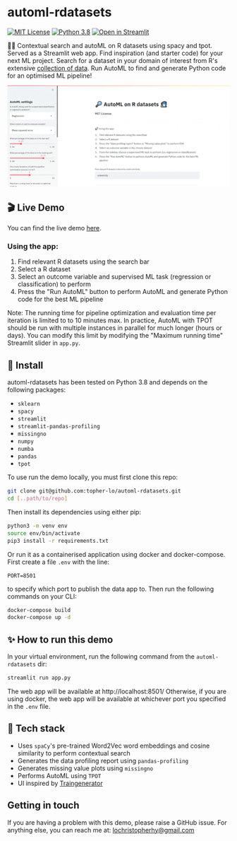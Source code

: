 # automl-rdatasets
[![MIT License](https://img.shields.io/badge/license-MIT-informational.svg)](https://opensource.org/licenses/MIT)
[![Python 3.8](https://img.shields.io/badge/python-3.8-informational.svg)](https://www.python.org/downloads/)
[![Open in Streamlit](https://static.streamlit.io/badges/streamlit_badge_black_white.svg)](https://share.streamlit.io/topher-lo/automl-rdatasets/main/app.py)

🔎🧙 Contextual search and autoML on R datasets using spacy and tpot. Served as a Streamlit web app.
Find inspiration (and starter code) for your next ML project.
Search for a dataset in your domain of interest from R's extensive 
[collection of data](https://vincentarelbundock.github.io/Rdatasets/index.html).
Run AutoML to find and generate Python code for an optimised ML pipeline!

![automl-rdatasets demo](https://github.com/topher-lo/automl-rdatasets/blob/main/media/recording.gif)

## 🎬 Live Demo
You can find the live demo [here](https://share.streamlit.io/topher-lo/automl-rdatasets/main/app.py).

### Using the app:
1. Find relevant R datasets using the search bar
2. Select a R dataset
3. Select an outcome variable and supervised ML task (regression or classification) to perform 
4. Press the "Run AutoML" button to perform AutoML and generate Python code for the best ML pipeline

Note: The running time for pipeline optimization and evaluation time per iteration is limited to to 10 minutes max. In practice, AutoML with TPOT should be run with multiple instances in parallel for much longer (hours or days). You can modify this limit by modifying the "Maximum running time" Streamlit slider in `app.py`.

## 🚀 Install
automl-rdatasets has been tested on Python 3.8 and depends on the following packages:
- `sklearn`
- `spacy`
- `streamlit`
- `streamlit-pandas-profiling`
- `missingno`
- `numpy`
- `numba`
- `pandas`
- `tpot`

To use run the demo locally, you must first clone this repo:
```bash
git clone git@github.com:topher-lo/automl-rdatasets.git
cd [..path/to/repo]
```
Then install its dependencies using either pip:
```bash
python3 -m venv env
source env/bin/activate
pip3 install -r requirements.txt
```
Or run it as a containerised application using docker and docker-compose.
First create a file `.env` with the line:
```
PORT=8501
```
to specify which port to publish the data app to.
Then run the following commands on your CLI:
```bash
docker-compose build
docker-compose up -d
```

## ✨ How to run this demo
In your virtual environment, run the following command from the `automl-rdatasets` dir:
```bash
streamlit run app.py
```
The web app will be available at http://localhost:8501/
Otherwise, if you are using docker, the web app will be available at whichever port you specified in the `.env` file.

## 🦾 Tech stack
- Uses `spaCy`'s pre-trained Word2Vec word embeddings and cosine similarity to perform contextual search
- Generates the data profiling report using `pandas-profiling`
- Generates missing value plots using `missingno`
- Performs AutoML using `TPOT`
- UI inspired by [Traingenerator](https://github.com/jrieke/traingenerator)

## Getting in touch
If you are having a problem with this demo, please raise a GitHub issue. For anything else, you can reach me at: lochristopherhy@gmail.com
